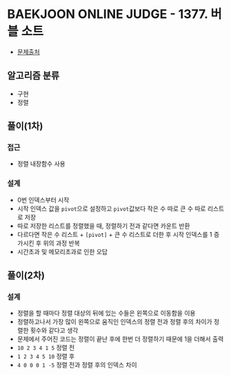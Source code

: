# BAEKJOON ONLINE JUDGE - 1377. 버블 소트
* [문제출처](https://www.acmicpc.net/problem/1377 "1377. 버블 소트")

## 알고리즘 분류
- 구현
- 정렬

## 풀이(1차)
### 접근
- 정렬 내장함수 사용

### 설계
- 0번 인덱스부터 시작
- 시작 인덱스 값을 `pivot`으로 설정하고 `pivot`값보다 작은 수 따로 큰 수 따로 리스트로 저장
- 따로 저장한 리스트를 정렬했을 때, 정렬하기 전과 같다면 카운트 반환
- 다르다면 작은 수 리스트 + `[pivot]` + 큰 수 리스트로 더한 후 시작 인덱스를 1 증가시킨 후 위의 과정 반복
- 시간초과 및 메모리초과로 인한 오답

## 풀이(2차)
### 설계
- 정렬을 할 때마다 정렬 대상의 뒤에 있는 수들은 왼쪽으로 이동함을 이용
- 정렬하고나서 가장 많이 왼쪽으로 움직인 인덱스의 정렬 전과 정렬 후의 차이가 정렬한 횟수와 같다고 생각
- 문제에서 주어진 코드는 정렬이 끝난 후에 한번 더 정렬하기 때문에 1을 더해서 출력
- `10 2 3 4 1 5` 정렬 전
- `1 2 3 4 5 10` 정렬 후
- `4 0 0 0 1 -5` 정렬 전과 정렬 후의 인덱스 차이